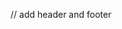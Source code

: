 // add header and footer
<!-- 
<script 
    src="https://code.jquery.com/jquery-3.3.1.js" 
    integrity="sha256-2Kok7MbOyxpgUVvAk/HJ2jigOSYS2auK4Pfzbm7uH60=" 
    crossorigin="anonymous"> 
</script> 
<script>  
$(function(){ 
  $("#header").load("header.html");  
  $("#footer").load("footer.html");  
}); 
</script>
 -->